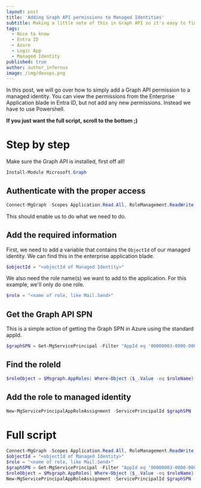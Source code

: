 ```yaml
---
layout: post
title: 'Adding Graph API permissions to Managed Identities'
subtitle: Making a little note of this in Graph API so it's easy to find for using it
tags:
  - Nice to know
  - Entra ID
  - Azure
  - Logic App
  - Managed Identity
published: true
author: author_infernux
image: /img/devops.png
---
```


In this post, we will go over how to simply add a Graph API permission to a managed identity. You can view the permissions from the Enterprise Application blade in Entra ID, but not add any new permissions. Instead we have to use Powershell.

**If you just want the full script, scroll to the bottom ;)**

# Step by step

Make sure the Graph API is installed, first off all!

```powershell
Install-Module Microsoft.Graph
```

## Authenticate with the proper access 

```powershell
Connect-MgGraph -Scopes Application.Read.All, RoleManagement.ReadWrite.Directory, AppRoleAssignment.ReadWrite.All
```
This should enable us to do what we need to do.

## Add the required information

First, we need to add a variable that contains the `ObjectId` of our managed identity. We can find this in the enterprise application blade.

```powershell
$objectId = "<objectId of Managed Identity>"
```

We also need the role name(s) we want to add to the application. For this example, we'll only do one role.

```powershell
$role = "<name of role, like Mail.Send>"
```

## Get the Graph API SPN

This is a simple action of getting the Graph SPN in Azure using the standard appId.

```powershell
$graphSPN = Get-MgServicePrincipal -Filter "AppId eq '00000003-0000-0000-c000-000000000000'"
```

## Find the roleId

```powershell
$roleObject = $Msgraph.AppRoles| Where-Object {$_.Value -eq $roleName} 
```

## Add the role to managed identity

```powershell
New-MgServicePrincipalAppRoleAssignment -ServicePrincipalId $graphSPN -PrincipalId $objectId -ResourceId $graphSPN.Id -AppRoleId $roleObject.Id
```

# Full script

```powershell
Connect-MgGraph -Scopes Application.Read.All, RoleManagement.ReadWrite.Directory, AppRoleAssignment.ReadWrite.All
$objectId = "<objectId of Managed Identity>"
$role = "<name of role, like Mail.Send>"
$graphSPN = Get-MgServicePrincipal -Filter "AppId eq '00000003-0000-0000-c000-000000000000'"
$roleObject = $Msgraph.AppRoles| Where-Object {$_.Value -eq $roleName} 
New-MgServicePrincipalAppRoleAssignment -ServicePrincipalId $graphSPN -PrincipalId $objectId -ResourceId $graphSPN.Id -AppRoleId $roleObject.Id
```